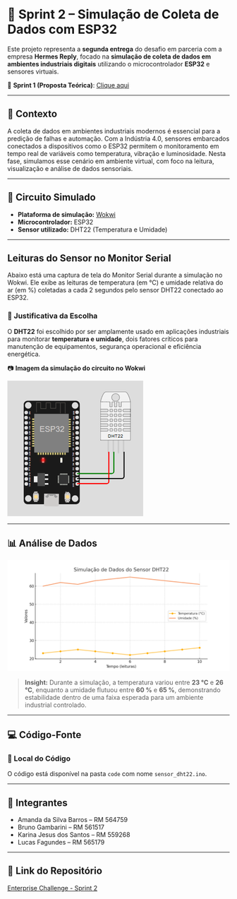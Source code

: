 # 🚀 Sprint 2 – Simulação de Coleta de Dados com ESP32  

Este projeto representa a **segunda entrega** do desafio em parceria com a empresa **Hermes Reply**, focado na **simulação de coleta de dados em ambientes industriais digitais** utilizando o microcontrolador **ESP32** e sensores virtuais.

🔗 **Sprint 1 (Proposta Teórica)**: [Clique aqui](https://github.com/Amand95/Enterprise-Challenge---Sprint-1-)

---

## 🧠 Contexto

A coleta de dados em ambientes industriais modernos é essencial para a predição de falhas e automação. Com a Indústria 4.0, sensores embarcados conectados a dispositivos como o ESP32 permitem o monitoramento em tempo real de variáveis como temperatura, vibração e luminosidade. Nesta fase, simulamos esse cenário em ambiente virtual, com foco na leitura, visualização e análise de dados sensoriais.

---

## 🔌 Circuito Simulado

- **Plataforma de simulação:** [Wokwi](https://wokwi.com/projects/433657543736341505)
- **Microcontrolador:** ESP32
- **Sensor utilizado:** DHT22 (Temperatura e Umidade)

--- 

## Leituras do Sensor no Monitor Serial

Abaixo está uma captura de tela do Monitor Serial durante a simulação no Wokwi. Ele exibe as leituras de temperatura (em °C) e umidade relativa do ar (em %) coletadas a cada 2 segundos pelo sensor DHT22 conectado ao ESP32.

 ### 🎯 Justificativa da Escolha

O **DHT22** foi escolhido por ser amplamente usado em aplicações industriais para monitorar **temperatura e umidade**, dois fatores críticos para manutenção de equipamentos, segurança operacional e eficiência energética.

📷 **Imagem da simulação do circuito no Wokwi**  

![Circuito Simulado](https://github.com/Amand95/Enterprise-Challenge---Sprint-2/blob/d2fb429154699f07bdc392e484de969c79a59664/ESP32.png)

---

## 📊 Análise de Dados

![Gráfico de Temperatura e Umidade](analise/grafico_simulacao.png)

> **Insight:** Durante a simulação, a temperatura variou entre **23 °C** e **26 °C**, enquanto a umidade flutuou entre **60 %** e **65 %**, demonstrando estabilidade dentro de uma faixa esperada para um ambiente industrial controlado.

---

## 💻 Código-Fonte

### 📂 Local do Código  
O código está disponível na pasta `code` com nome `sensor_dht22.ino`.

---

## 👥 Integrantes

- Amanda da Silva Barros – RM 564759  
- Bruno Gambarini – RM 561517  
- Karina Jesus dos Santos – RM 559268  
- Lucas Fagundes – RM 565179  

---

## 🔗 Link do Repositório  
[Enterprise Challenge - Sprint 2](https://github.com/Amand95/Enterprise-Challenge---Sprint-2)

